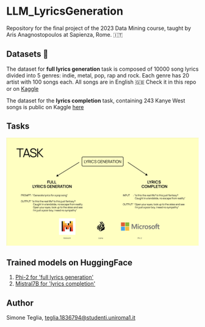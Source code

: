 # LLM_LyricsGeneration

Repository for the final project of the 2023 Data Mining course, taught by Aris Anagnostopoulos at Sapienza, Rome. 🇮🇹

## Datasets 🎤

The dataset for **full lyrics generation** task is composed of 10000 song lyrics divided into 5 genres: indie, metal, pop, rap and rock. Each genre has 20 artist with 100 songs each. All songs are in English 🇬🇧
Check it in this repo or on [Kaggle](https://www.kaggle.com/datasets/simoneteglia/lyrics-dataset-rock-pop-rap-metal-indie)

The dataset for the **lyrics completion** task, containing 243 Kanye West songs is public on Kaggle [here](https://www.kaggle.com/datasets/viccalexander/kanyewestverses?rvi=1)

## Tasks

![tasks](./images/tasks.png)

## Trained models on HuggingFace

1. [Phi-2 for 'full lyrics generation'](https://huggingface.co/simoneteglia/phi-2-lyrical-genius)
2. [Mistral7B for 'lyrics completion'](https://huggingface.co/simoneteglia/ye_mistral7B)

## Author
Simone Teglia, teglia.1836794@studenti.uniroma1.it
